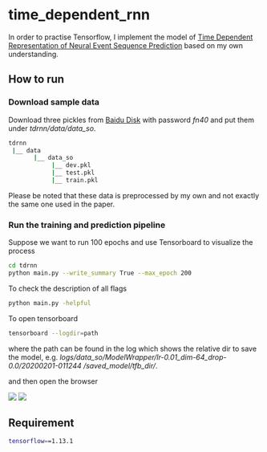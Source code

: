# time_dependent_rnn

In order to practise Tensorflow, I implement the model of [Time Dependent Representation of Neural Event Sequence Prediction](https://arxiv.org/abs/1708.00065)
based on my own understanding.


## How to run

### Download sample data
Download three pickles from [Baidu Disk](https://pan.baidu.com/s/1O5yLWckrWzFaS9ku2N_7xw) with password *fn40* and 
put them under *tdrnn/data/data_so*.

```bash
tdrnn
 |__ data
       |__ data_so
            |__ dev.pkl
            |__ test.pkl
            |__ train.pkl
```

Please be noted that these data is preprocessed by my own and not exactly the same one used in the paper. 


### Run the training and prediction pipeline

Suppose we want to run 100 epochs and use Tensorboard to visualize the process

```bash
cd tdrnn
python main.py --write_summary True --max_epoch 200
```

To check the description of all flags
```bash
python main.py -helpful
```

To open tensorboard
```bash
tensorboard --logdir=path
```
where the path can be found in the log which shows the relative dir to save the model, e.g. *logs/data_so/ModelWrapper/lr-0.01_dim-64_drop-0.0/20200201-011244
/saved_model/tfb_dir/*.

and then open the browser

<img src="https://github.com/iLampard/time_dependent_rnn/tree/master/figures/loss.png"/>

<img src="https://github.com/iLampard/time_dependent_rnn/tree/master/figures/acc.png"/>


## Requirement

```bash
tensorflow==1.13.1
```